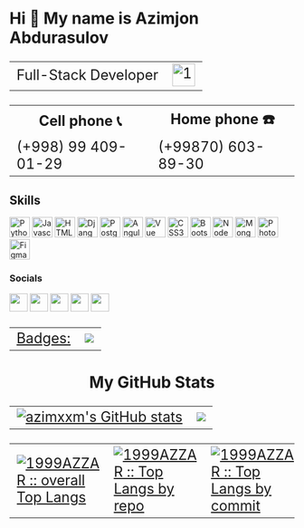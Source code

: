 # Hi 👋 My name is Azimjon Abdurasulov

<table style="margin-left: auto; margin-right: auto; font-size:25px">

  <tr>
  <td>Full-Stack Developer</td>
    <td>
        <a  href="https://1sonia.uz/" target="_blank" rel="noreferrer">
        <img src="https://user-images.githubusercontent.com/76002783/168444357-e0b4f5b1-5503-4d37-9700-0005ea4055de.png"  height="40" alt="1sonia.uz-logo" />
        </a>
    </td>
 </tr>

</table>



<table style="margin-left: auto; margin-right: auto; font-size:25px">

  <tr><th>Cell phone  📞</th>               <th>Home phone ☎️</th></tr>
  <tr><td>(+998) 99 409-01-29</td>          <td>(+99870) 603-89-30</td></tr>

</table>



## Skills
<p align="left">

<a href="https://www.python.org/" target="_blank" rel="noreferrer"><img src="https://raw.githubusercontent.com/danielcranney/readme-generator/main/public/icons/skills/python-colored.svg" width="36" height="36" alt="Python" /></a>
<a href="https://developer.mozilla.org/en-US/docs/Web/JavaScript" target="_blank" rel="noreferrer"><img src="https://raw.githubusercontent.com/danielcranney/readme-generator/main/public/icons/skills/javascript-colored.svg" width="36" height="36" alt="Javascript" /></a>
<a href="https://developer.mozilla.org/en-US/docs/Glossary/HTML5" target="_blank" rel="noreferrer"><img src="https://raw.githubusercontent.com/danielcranney/readme-generator/main/public/icons/skills/html5-colored.svg" width="36" height="36" alt="HTML5" /></a>
<a href="https://djangoproject.com/" target="_blank" rel="noreferrer"><img src="https://raw.githubusercontent.com/danielcranney/readme-generator/main/public/icons/skills/django-colored.svg" width="36" height="36" alt="Django" /></a>
<a href="https://www.postgresql.org/" target="_blank" rel="noreferrer"><img src="https://raw.githubusercontent.com/danielcranney/readme-generator/main/public/icons/skills/postgresql-colored.svg" width="36" height="36" alt="PostgreSQL" /></a>
<a href="https://https://fastapi.tiangolo.com/" target="_blank" rel="noreferrer"><img src="https://raw.githubusercontent.com/danielcranney/readme-generator/main/public/icons/skills/fastapi-colored.svg" width="36" height="36" alt="Angular" /></a>
<a href="https://flask.palletsprojects.com/" target="_blank" rel="noreferrer"><img src="https://raw.githubusercontent.com/danielcranney/readme-generator/main/public/icons/skills/flask-colored.svg" width="36" height="36" alt="Vue" /></a>
<a href="https://www.w3.org/TR/CSS/#css" target="_blank" rel="noreferrer"><img src="https://raw.githubusercontent.com/danielcranney/readme-generator/main/public/icons/skills/css3-colored.svg" width="36" height="36" alt="CSS3" /></a>
<a href="https://getbootstrap.com/" target="_blank" rel="noreferrer"><img src="https://raw.githubusercontent.com/danielcranney/readme-generator/main/public/icons/skills/bootstrap-colored.svg" width="36" height="36" alt="Bootstrap" /></a>
<a href="https://nodejs.org/en/" target="_blank" rel="noreferrer"><img src="https://raw.githubusercontent.com/danielcranney/readme-generator/main/public/icons/skills/nodejs-colored.svg" width="36" height="36" alt="NodeJS" /></a>
<a href="https://www.mongodb.com/" target="_blank" rel="noreferrer"><img src="https://raw.githubusercontent.com/danielcranney/readme-generator/main/public/icons/skills/mongodb-colored.svg" width="36" height="36" alt="MongoDB" /></a>
<a href="https://www.adobe.com/uk/products/photoshop.html" target="_blank" rel="noreferrer"><img src="https://raw.githubusercontent.com/danielcranney/readme-generator/main/public/icons/skills/photoshop-colored-dark.svg" width="36" height="36" alt="Photoshop" /></a>
<a href="https://www.figma.com/" target="_blank" rel="noreferrer"><img src="https://raw.githubusercontent.com/danielcranney/readme-generator/main/public/icons/skills/figma-colored.svg" width="36" height="36" alt="Figma" /></a>
</p>


### Socials


<p align="left">  
<a href="https://www.github.com/azimxxm" target="_blank" rel="noreferrer"><img src="https://raw.githubusercontent.com/danielcranney/readme-generator/main/public/icons/socials/github-dark.svg" width="32" height="32" /></a>
<a href="http://www.instagram.com/azim_29_01" target="_blank" rel="noreferrer"><img src="https://raw.githubusercontent.com/danielcranney/readme-generator/main/public/icons/socials/instagram.svg" width="32" height="32" /></a> 
<a href="https://www.linkedin.com/in/azimjon-abdurasulov-aa10671b3" target="_blank" rel="noreferrer"><img src="https://raw.githubusercontent.com/danielcranney/readme-generator/main/public/icons/socials/linkedin.svg" width="32" height="32" /></a> 
<a href="https://www.twitter.com/azim_29_01" target="_blank" rel="noreferrer"><img src="https://raw.githubusercontent.com/danielcranney/readme-generator/main/public/icons/socials/twitter.svg" width="32" height="32" /></a> 
<a href="https://www.youtube.com/channel/UCfliQ_F24412ey6V9tmYJWA" target="_blank" rel="noreferrer"><img src="https://raw.githubusercontent.com/danielcranney/readme-generator/main/public/icons/socials/youtube.svg" width="32" height="32" /></a>
</p>



<table style="margin-left: auto; margin-right: auto; font-size:25px">

  <tr>
    <td>
        <a href="https://www.github.com/azimxxm" target="_blank" rel="noreferrer">Badges:</a>
    </td>
    <td>
        <a href="https://www.github.com/azimxxm" target="_blank" rel="noreferrer"><img src="https://img.shields.io/github/followers/azimxxm?logo=github&style=for-the-badge&color=0891b2&labelColor=1c1917" />
        </a>
    </td>
  </tr>

</table>


<h1 align="center"> My GitHub Stats </h1>


<table style="margin-left: auto; margin-right: auto; font-size:25px">

  <tr>
    <td>
        <a href="http://www.github.com/azimxxm"><img src="https://github-readme-stats.vercel.app/api?username=azimxxm&show_icons=true&theme=radical" alt="azimxxm's GitHub stats" />
        </a>
    </td>
    <td>
        <a href="http://www.github.com/azimxxm"><img src="https://github-readme-streak-stats.herokuapp.com/?user=azimxxm&stroke=ffffff&background=1c1917&ring=0891b2&fire=0891b2&currStreakNum=ffffff&currStreakLabel=0891b2&sideNums=ffffff&sideLabels=ffffff&dates=ffffff&hide_border=true" />
        </a>
    </td>
  </tr>

</table>


<table style="margin-left: auto; margin-right: auto; font-size:25px">

  <tr>
    <td>
        <a href="https://github.com/azimxxm/">
          <img src="https://github-readme-stats.vercel.app/api/top-langs/?username=azimxxm&langs_count=6&theme=gruvbox&layout=compact&hide_border=true"
          alt="1999AZZAR :: overall Top Langs " />
        </a>
    </td>
    <td>
        <a href="https://github.com/azimxxm/">
          <img src="https://github-profile-summary-cards.vercel.app/api/cards/repos-per-language?username=azimxxm&theme=gruvbox&layout=compact&hide_border=true"
          alt="1999AZZAR :: Top Langs by repo" />
        </a>
    </td>
    <td>
        <a href="https://github.com/azimxxm/">
          <img src="https://github-profile-summary-cards.vercel.app/api/cards/most-commit-language?username=azimxxm&theme=gruvbox&layout=compact&hide_border=true"
          alt="1999AZZAR :: Top Langs by commit" />
        </a>
    </td>
  </tr>

</table>







